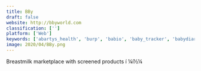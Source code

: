 ```yaml
---
title: BBy
draft: false 
website: http://bbyworld.com
classification: ['']
platform: ['Web']
keywords: ['abartys_health', 'burp', 'babio', 'baby_tracker', 'babydiary', 'bright', 'fullscript', 'glow_baby', 'hiro_baby', 'little_sleeper', 'mahmee', 'motiv', 'nara_baby', 'picniic', 'picture_this_clothing', 'prenatal_workout', 'pretty_pokets', 'snoo', 'supermama', 'thistle', 'thrivebaby']
image: 2020/04/BBy.png
---
```

Breastmilk marketplace with screened products í ¼í½¼